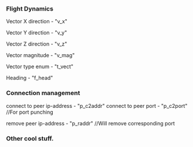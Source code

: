 ### Flight Dynamics

Vector X direction - "v_x"

Vector Y direction - "v_y"

Vector Z direction - "v_z"

Vector magnitude - "v_mag"

Vector type enum - "t_vect"

Heading - "f_head"

### Connection management

connect to peer ip-address - "p_c2addr"
connect to peer port       - "p_c2port" //For port punching

remove peer ip-address - "p_raddr" //Will remove corresponding port

### Other cool stuff.




